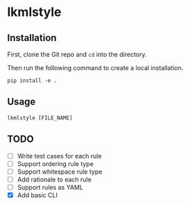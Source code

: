 # lkmlstyle

## Installation

First, clone the Git repo and `cd` into the directory.

Then run the following command to create a local installation.

```shell
pip install -e .
```

## Usage

```shell
lkmlstyle [FILE_NAME]
```

## TODO

- [ ] Write test cases for each rule
- [ ] Support ordering rule type
- [ ] Support whitespace rule type
- [ ] Add rationale to each rule
- [ ] Support rules as YAML
- [x] Add basic CLI
